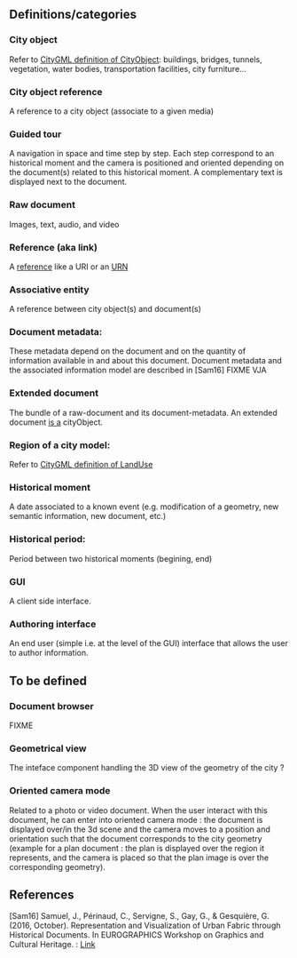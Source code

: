 ## Definitions/categories

### City object
Refer to [CityGML definition of CityObject](https://portal.opengeospatial.org/files/?artifact_id=16675): buildings, bridges, tunnels, vegetation, water bodies, transportation facilities, city furniture...

### City object reference
A reference to a city object (associate to a given media)

### Guided tour
A navigation in space and time step by step. Each step correspond to an historical moment and the camera is positioned and oriented depending on the document(s) related to this historical moment. A complementary text is displayed next to the document.

### Raw document 
Images, text, audio, and video

### Reference (aka link)
A [reference](https://en.wikipedia.org/wiki/Reference_(computer_science)) like a URI or an [URN](https://en.wikipedia.org/wiki/Uniform_Resource_Identifier#URNs) 

### Associative entity 
A reference between city object(s) and document(s)

### Document metadata:
These metadata depend on the document and on the quantity of information available in and about this document. Document metadata and the associated information model are described in [Sam16] 
FIXME VJA

### Extended document
The bundle of a raw-document and its document-metadata. 
An extended document [is a](https://en.wikipedia.org/wiki/Is-a) cityObject.

### Region of a city model:
Refer to [CityGML definition of LandUse](https://portal.opengeospatial.org/files/?artifact_id=16675)

### Historical moment
A date associated to a known event (e.g. modification of a geometry, new semantic information, new document, etc.)

### Historical period: 
Period between two historical moments (begining, end)

### GUI
A client side interface.

### Authoring interface
An end user (simple i.e. at the level of the GUI) interface that allows the user to author information. 

## To be defined

### Document browser
FIXME

### Geometrical view
The inteface component handling the 3D view of the geometry of the city ?

### Oriented camera mode
Related to a photo or video document. When the user interact with this document, he can enter into oriented camera mode : the document is displayed over/in the 3d scene and the camera moves to a position and orientation such that the document corresponds to the city geometry (example for a plan document : the plan is displayed over the region it represents, and the camera is placed so that the plan image is over the corresponding geometry).

 
## References
[Sam16] Samuel, J., Périnaud, C., Servigne, S., Gay, G., & Gesquière, G. (2016, October). Representation and Visualization of Urban Fabric through Historical Documents. In EUROGRAPHICS Workshop on Graphics and Cultural Heritage. : [Link](https://www.researchgate.net/profile/Sylvie_Servigne/publication/308416831_Representation_and_Visualization_of_Urban_Fabric_through_Historical_Documents/links/57e3d8a008ae4d15ffae8de9.pdf)
